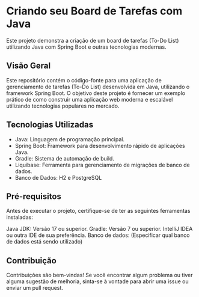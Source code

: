 # Criando seu Board de Tarefas com Java
Este projeto demonstra a criação de um board de tarefas (To-Do List) utilizando Java com Spring Boot e outras tecnologias modernas.

## Visão Geral
Este repositório contém o código-fonte para uma aplicação de gerenciamento de tarefas (To-Do List) desenvolvida em Java, utilizando o framework Spring Boot. O objetivo deste projeto é fornecer um exemplo prático de como construir uma aplicação web moderna e escalável utilizando tecnologias populares no mercado.

## Tecnologias Utilizadas
* Java: Linguagem de programação principal.
* Spring Boot: Framework para desenvolvimento rápido de aplicações Java.
* Gradle: Sistema de automação de build.
* Liquibase: Ferramenta para gerenciamento de migrações de banco de dados.
* Banco de Dados: H2 e PostgreSQL

## Pré-requisitos
Antes de executar o projeto, certifique-se de ter as seguintes ferramentas instaladas:

Java JDK: Versão 17 ou superior.
Gradle: Versão 7 ou superior.
IntelliJ IDEA ou outra IDE de sua preferência.
Banco de dados: (Especificar qual banco de dados está sendo utilizado)



## Contribuição
Contribuições são bem-vindas! Se você encontrar algum problema ou tiver alguma sugestão de melhoria, sinta-se à vontade para abrir uma issue ou enviar um pull request.


